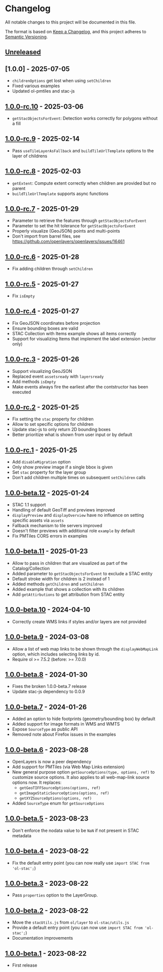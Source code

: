 # Changelog

All notable changes to this project will be documented in this file.

The format is based on [Keep a Changelog](https://keepachangelog.com/en/1.0.0/),
and this project adheres to [Semantic Versioning](https://semver.org/spec/v2.0.0.html).

## [Unreleased]

## [1.0.0] - 2025-07-05

- `childrenOptions` get lost when using `setChildren`
- Fixed various examples
- Updated ol-pmtiles and stac-js

## [1.0.0-rc.10] - 2025-03-06

- `getStacObjectsForEvent`: Detection works correctly for polygons without a fill

## [1.0.0-rc.9] - 2025-02-14

- Pass `useTileLayerAsFallback` and `buildTileUrlTemplate` options to the layer of childrens

## [1.0.0-rc.8] - 2025-02-03

- `getExtent`: Compute extent correctly when children are provided but no parent
- `buildTileUrlTemplate` supports async functions

## [1.0.0-rc.7] - 2025-01-29

- Parameter to retrieve the features through `getStacObjectsForEvent`
- Parameter to set the hit tolerance for `getStacObjectsForEvent`
- Properly visualize (GeoJSON) points and multi-points
- Don't import from barrel files, see <https://github.com/openlayers/openlayers/issues/16461>

## [1.0.0-rc.6] - 2025-01-28

- Fix adding children through `setChildren`

## [1.0.0-rc.5] - 2025-01-27

- Fix `isEmpty`

## [1.0.0-rc.4] - 2025-01-27

- Fix GeoJSON coordinates before projection
- Ensure bounding boxes are valid
- STAC Collection with Items example shows all items correctly
- Support for visualizing Items that implement the label extension (vector only)

## [1.0.0-rc.3] - 2025-01-26

- Support visualizing GeoJSON
- Replaced event `assetsready` with `layersready`
- Add methods `isEmpty`
- Make events always fire the earliest after the contstructor has been executed

## [1.0.0-rc.2] - 2025-01-25

- Fix setting the `stac` property for children
- Allow to set specific options for children
- Update stac-js to only return 2D bounding boxes
- Better prioritize what is shown from user input or by default

## [1.0.0-rc.1] - 2025-01-25

- Add `disableMigration` option
- Only show preview image if a single bbox is given
- Set `stac` property for the layer group
- Don't add children multiple times on subsequent `setChildren` calls

## [1.0.0-beta.12] - 2025-01-24

- STAC 1.1 support
- Handling of default GeoTiff and previews improved
- `displayPreview` and `displayOverview` have no influence on setting specific assets via `assets`
- Fallback mechanism to tile servers improved
- Doesn't filter previews with additional role `example` by default
- Fix PMTiles CORS errors in examples

## [1.0.0-beta.11] - 2025-01-23

- Allow to pass in children that are visualized as part of the Catalog/Collection
- Added parameter to `getStacObjectsForEvent` to exclude a STAC entity
- Default stroke width for children is 2 instead of 1
- Added methods `getChildren` and `setChildren`
- Added example that shows a collection with its children
- Add `getAttirbutions` to get attribution from STAC entity

## [1.0.0-beta.10] - 2024-04-10

- Correctly create WMS links if styles and/or layers are not provided

## [1.0.0-beta.9] - 2024-03-08

- Allow a list of web map links to be shown through the `displayWebMapLink` option,
  which includes selecting links by id.
- Require ol >= 7.5.2 (before: >= 7.0.0)

## [1.0.0-beta.8] - 2024-01-30

- Fixes the broken 1.0.0-beta.7 release
- Update stac-js dependency to 0.0.9

## [1.0.0-beta.7] - 2024-01-26

- Added an option to hide footprints (geometry/bounding box) by default
- Added support for image formats in WMS and WMTS
- Expose `SourceType` as public API
- Removed note about Firefox issues in the examples

## [1.0.0-beta.6] - 2023-08-28

- OpenLayers is now a peer dependency
- Add support for PMTiles (via Web Map Links extension)
- New general purpose option `getSourceOptions(type, options, ref)` to customize source options.
   It also applies to all web-map-link source options now.
   It replaces:
   - `getGeoTIFFSourceOptions(options, ref)`
   - `getImageStaticSourceOptions(options, ref)`
   - `getXYZSourceOptions(options, ref)`
- Added `SourceType` enum for `getSourceOptions`

## [1.0.0-beta.5] - 2023-08-23

- Don't enforce the nodata value to be `NaN` if not present in STAC metadata

## [1.0.0-beta.4] - 2023-08-22

- Fix the default entry point (you can now really use `import STAC from 'ol-stac';`)

## [1.0.0-beta.3] - 2023-08-22

- Pass `properties` option to the LayerGroup.

## [1.0.0-beta.2] - 2023-08-22

- Move the `stacUtils.js` from `ol/layer` to `ol-stac/utils.js`
- Provide a default entry point (you can now use `import STAC from 'ol-stac';`)
- Documentation improvements

## [1.0.0-beta.1] - 2023-08-22

- First release

[Unreleased]: <https://github.com/stac-extensions/contacts/compare/v1.0.0-rc.10...HEAD>
[1.0.0-rc.10]: <https://github.com/stac-extensions/contacts/compare/v1.0.0-rc.9...v1.0.0-rc.10>
[1.0.0-rc.9]: <https://github.com/stac-extensions/contacts/compare/v1.0.0-rc.8...v1.0.0-rc.9>
[1.0.0-rc.8]: <https://github.com/stac-extensions/contacts/compare/v1.0.0-rc.7...v1.0.0-rc.8>
[1.0.0-rc.7]: <https://github.com/stac-extensions/contacts/compare/v1.0.0-rc.6...v1.0.0-rc.7>
[1.0.0-rc.6]: <https://github.com/stac-extensions/contacts/compare/v1.0.0-rc.5...v1.0.0-rc.6>
[1.0.0-rc.5]: <https://github.com/stac-extensions/contacts/compare/v1.0.0-rc.4...v1.0.0-rc.5>
[1.0.0-rc.4]: <https://github.com/stac-extensions/contacts/compare/v1.0.0-rc.3...v1.0.0-rc.4>
[1.0.0-rc.3]: <https://github.com/stac-extensions/contacts/compare/v1.0.0-rc.2...v1.0.0-rc.3>
[1.0.0-rc.2]: <https://github.com/stac-extensions/contacts/compare/v1.0.0-rc.1...v1.0.0-rc.2>
[1.0.0-rc.1]: <https://github.com/stac-extensions/contacts/compare/v1.0.0-beta.12...v1.0.0-rc.1>
[1.0.0-beta.12]: <https://github.com/stac-extensions/contacts/compare/v1.0.0-beta.11...v1.0.0-beta.12>
[1.0.0-beta.11]: <https://github.com/stac-extensions/contacts/compare/v1.0.0-beta.10...v1.0.0-beta.11>
[1.0.0-beta.10]: <https://github.com/stac-extensions/contacts/compare/v1.0.0-beta.9...v1.0.0-beta.10>
[1.0.0-beta.9]: <https://github.com/stac-extensions/contacts/compare/v1.0.0-beta.8...v1.0.0-beta.9>
[1.0.0-beta.8]: <https://github.com/stac-extensions/contacts/compare/v1.0.0-beta.7...v1.0.0-beta.8>
[1.0.0-beta.7]: <https://github.com/stac-extensions/contacts/compare/v1.0.0-beta.6...v1.0.0-beta.7>
[1.0.0-beta.6]: <https://github.com/stac-extensions/contacts/compare/v1.0.0-beta.5...v1.0.0-beta.6>
[1.0.0-beta.5]: <https://github.com/stac-extensions/contacts/compare/v1.0.0-beta.4...v1.0.0-beta.5>
[1.0.0-beta.4]: <https://github.com/stac-extensions/contacts/compare/v1.0.0-beta.3...v1.0.0-beta.4>
[1.0.0-beta.3]: <https://github.com/stac-extensions/contacts/compare/v1.0.0-beta.2...v1.0.0-beta.3>
[1.0.0-beta.2]: <https://github.com/stac-extensions/contacts/compare/v1.0.0-beta.1...v1.0.0-beta.2>
[1.0.0-beta.1]: <https://github.com/stac-extensions/contacts/tree/v1.0.0-beta.1>
